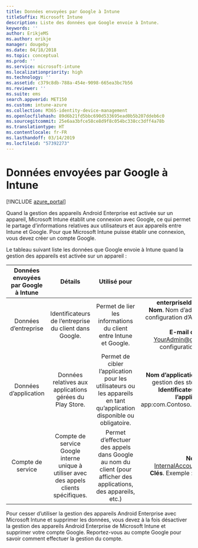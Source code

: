 ```yaml
---
title: Données envoyées par Google à Intune
titleSuffix: Microsoft Intune
description: Liste des données que Google envoie à Intune.
keywords: ''
author: ErikjeMS
ms.author: erikje
manager: dougeby
ms.date: 04/18/2018
ms.topic: conceptual
ms.prod: ''
ms.service: microsoft-intune
ms.localizationpriority: high
ms.technology: ''
ms.assetid: c379c8db-788a-454e-9098-665ea3bc7b56
ms.reviewer: ''
ms.suite: ems
search.appverid: MET150
ms.custom: intune-azure
ms.collection: M365-identity-device-management
ms.openlocfilehash: 89d6b21fd5bbc690d533695ead0b5b207ddeb6c0
ms.sourcegitcommit: 25e6aa3bfce58ce8d9f8c054bc338cc3dff4a78b
ms.translationtype: HT
ms.contentlocale: fr-FR
ms.lasthandoff: 03/14/2019
ms.locfileid: "57392273"
---
```

# <a name="data-google-sends-to-intune"></a>Données envoyées par Google à Intune

[!INCLUDE [azure_portal](./includes/azure_portal.md)]

Quand la gestion des appareils Android Enterprise est activée sur un appareil, Microsoft Intune établit une connexion avec Google, ce qui permet le partage d’informations relatives aux utilisateurs et aux appareils entre Intune et Google. Pour que Microsoft Intune puisse établir une connexion, vous devez créer un compte Google.

Le tableau suivant liste les données que Google envoie à Intune quand la gestion des appareils est activée sur un appareil :


| Données envoyées par Google à Intune | Détails | Utilisé pour | Exemple |
|:---:|:---:|:---:|:---:|
| Données d’entreprise | Identificateurs de l’entreprise du client dans Google. | Permet de lier les informations du client entre Intune et Google. | **enterpriseId**. Exemple : LC04eik8a6.<br>**Nom**. Nom d’administrateur entré durant la configuration d’Android Enterprise. Exemple : Joe Smith.<br>**E-mail de l’administrateur**. YourAdmin@gmail.com utilisé durant la configuration d’Android Enterprise. |
| Données d’application | Données relatives aux applications gérées du Play Store. | Permet de cibler l’application pour les utilisateurs ou les appareils en tant qu’application disponible ou obligatoire. | **Nom d’application**. Exemple : Application de gestion des stocks Contoso Warehouse.<br>**Identificateur unique représentant l’application**. Exemple : app:com.Contoso.Warehouse.InventoryTracking |
| Compte de service | Compte de service Google interne unique à utiliser avec des appels clients spécifiques. | Permet d’effectuer des appels dans Google au nom du client (pour afficher des applications, des appareils, etc.) | **Nom**. Exemple : InternalAccount@InternalService.com.<br>**Clés**. Exemple : ServiceAccountPassword |


Pour cesser d’utiliser la gestion des appareils Android Enterprise avec Microsoft Intune et supprimer les données, vous devez à la fois désactiver la gestion des appareils Android Enterprise de Microsoft Intune et supprimer votre compte Google. Reportez-vous au compte Google pour savoir comment effectuer la gestion du compte.


